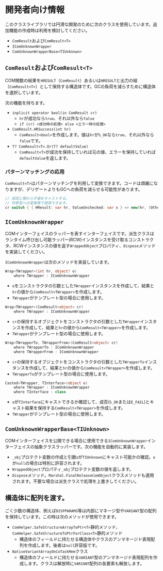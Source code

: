 # 開発者向け情報

このクラスライブラリでは円滑な開発のために次のクラスを使用しています。追加機能の作成時は利用を検討してください。

- `ComResult`および`ComResult<T>`
- `IComUnknownWrapper`
- `ComUnknownWrapperBase<TIUnknown>`

## `ComResult`および`ComResult<T>`

COM関数の結果を`HRESULT`（`ComResult`）あるいは`HRESULT`と出力の組（`ComResult<T>`）として保持する構造体です。GCの負荷を減らすために構造体を選択しています。

次の機能を持ちます。

- `inplicit operator bool(in ComResult cr)`
  - `hr`が成功なら`true`、それ以外なら`false`
  - `if (cr) <成功時の処理> else <エラー時の処理>`
- `ComResult.HRSuccess(int hr)`
  - `ComResult<bool>`を作成します。値は`hr`が`S_OK`なら`true`、それ以外なら`false`です。
- `T? ComResult<T>.Or(T? defaultValue)`
  - `ComResult<T>`が成功を保持していれば元の値、エラーを保持していれば`defaultValue`を返します。

### パターンマッチングの応用

`ComResult<T>`はパターンマッチングを利用して変換できます。コードは煩雑になりますが、デリゲートよりもGCへの負荷を減らせる可能性があります。

```cs
// 成否に関わらず値をキャストする。
// 列挙型への変換等で使用できます。
cr switch { { HResult: var hr, ValueUnchecked: var x } => new(hr, (OtherType)x) };
```

## `IComUnknownWrapper`

COMインターフェイスのラッパーを表すインターフェイスです。派生クラスはランタイム呼び出し可能ラッパー(RCW)インスタンスを受け取るコンストラクタ、RCWインスタンスの値を返す`WrappedObject`プロパティ、`Dispose`メソッドを実装してください。

`IComUnknownWrapper`は次のメソッドを実装しています。

```cs
Wrap<TWrapper>(int hr, object? o)
    where TWrapper : IComUnknownWrapper
```

- `o`をコンストラクタの引数とした`TWrapper`インスタンスを作成して、結果と`hr`の値から`ComResult<TWrapper>`を作成します。
- `TWrapper`がテンプレート型の場合に使用します。

```cs
Wrap<TWrapper>(ComResult<object> cr)
    where TWrapper : IComUnknownWrapper
```

- `cr`の保持するオブジェクトをコンストラクタの引数とした`TWrapper`インスタンスを作成して、結果と`hr`の値から`ComResult<TWrapper>`を作成します。
- `TWrapper`がテンプレート型の場合に使用します。

```cs
Wrap<TWrapperTo, TWrapperFrom>(ComResult<object> cr)
    where TWrapperTo : IComUnknownWrapper
    where TWrapperFrom : IComUnknownWrapper
```

- `cr`の保持するオブジェクトをコンストラクタの引数とした`TWrapperTo`インスタンスを作成して、結果と`hr`の値から`ComResult<TWrapper>`を作成します。
- `TWrapperTo`がテンプレート型の場合に使用します。

```cs
Casted<TWrapper, TInterface>(object o)
    where TWrapper : IComUnknownWrapper
    where TInterface : class
```

- `o`が`TInterface`にキャストできるか確認して、成否(`S_OK`または`E_FAIL`)とキャスト結果を保持する`ComResult<TWrapper>`を作成します。
- `TWrapper`がテンプレート型の場合に使用します。

## `ComUnknownWrapperBase<TIUnknown>`

COMインターフェイスを公開できる場合に使用できる`IComUnknownWrapper`インターフェイスの抽象クラスラッパーです。次の機能を自動的に実装します。

- `_obj`プロテクト変数の作成と引数`o`が`TIUnknown`にキャスト可能かの確認。`o`が`null`の場合は特別に許容されます。
- `WrappedObject`プロパティ`_obj`プロテクト変数の値を返します。
- `Dispose`メソッド。`Marshal.FinalReleaseComObject`クラスメソッドも適用されます。不要な場合は派生クラスで処理を上書きしてください。

## 構造体に配列を渡す。

ごく少数の構造体、例えば`DISPPARAMS`等は内部にマネージ型や`VARIANT`型の配列を保持しています。この時は次のメソッドが使用できます。

- `ComHelper.SafeStructureArrayToPtr<T>`静的メソッド、`ComHelper.SafeStructureToPtrForClass<T>`静的メソッド
  - 構造体のフィールドに持たせる構造体やクラスのアンマネージド表現配列を作成します。後者は`null`許容版です。
- `NativeVariantArrayOnCoTaskMem`クラス
  - 構造体のフィールドに持たせる`VARIANT`型のアンマネージド表現配列を作成します。クラスは解放時に`VARIANT`配列の各要素も解放します。
